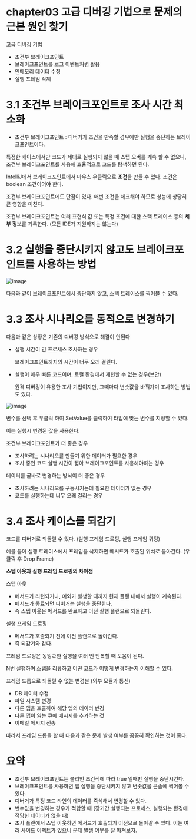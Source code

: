 # chapter03 고급 디버깅 기법으로 문제의 근본 원인 찾기

고급 디버깅 기법

- 조건부 브레이크포인트
- 브레이크포인트를 로그 이벤트처럼 활용
- 인메모리 데이터 수정
- 실행 프레임 삭제

# 3.1 조건부 브레이크포인트로 조사 시간 최소화

* 조건부 브레이크포인트 : 디버거가 조건을 만족할 경우에만 실행을 중단하는 브레이크포인트이다.

특정한 케이스에서만 코드가 제대로 실행되지 않을 때 스텝 오버를 계속 할 수 없으니, 조건부 브레이크포인트를 사용해 효율적으로 코드를 탐색하면 된다.

IntelliJ에서 브레이크포인트에서 마우스 우클릭으로 **조건**을 만들 수 있다. 조건은 boolean 조건이어야 한다.

조건부 브레이크포인트에도 단점이 있다. 매번 조건을 체크해야 하므로 성능에 상당히 큰 영향을 미친다.

조건부 브레이크포인트는 여러 표현식 값 또는 특정 조건에 대한 스택 트레이스 등의 **세부 정보**를 기록한다. (모든 IDE가 지원하지는 않는다)

# 3.2 실행을 중단시키지 않고도 브레이크포인트를 사용하는 방법

![image](https://github.com/Deep-Dive-Study/troubleshooting-java/assets/85796588/59d7ddcc-5dc1-4be6-9256-f51a4f8a80f7)

다음과 같이 브레이크포인트에서 중단하지 않고, 스택 트레이스를 찍어볼 수 있다.

# 3.3 조사 시나리오를 동적으로 변경하기

다음과 같은 상황은 기존의 디버깅 방식으로 해결이 안된다

- 실행 시간이 긴 프로세스 조사하는 경우
    
    브레이크포인트까지의 시간이 너무 오래 걸린다.
    
- 실행이 매우 빠른 코드이며, 로컬 환경에서 재현할 수 없는 경우(보안)
    
    원격 디버깅이 유용한 조사 기법이지만, 그때마다 변숫값을 바꿔가며 조사하는 방법도 있다.
    

![image](https://github.com/Deep-Dive-Study/troubleshooting-java/assets/85796588/1ba4e697-9b66-47dd-b37e-2f9ebcf8bfa9)

변수를 선택 후 우클릭 하여 SetValue를 클릭하여 타입에 맞는 변수를 지정할 수 있다.

이는 실행시 변경된 값을 사용한다.

조건부 브레이크포인트가 더 좋은 경우

- 조사하려는 시나리오를 만들기 위한 데이터가 필요한 경우
- 조사 중인 코드 실행 시간이 짧아 브레이크포인트를 사용해야하는 경우

데이터를 곧바로 변경하는 방식이 더 좋은 경우

- 조사하려는 시나리오를 구동시키는데 필요한 데이터가 없는 경우
- 코드를 실행하는데 너무 오래 걸리는 경우

# 3.4 조사 케이스를 되감기

코드를 디버거로 되돌릴 수 있다. (실행 프레임 드로핑, 실행 프레임 퀴팅)

예를 들어 실행 트레이스에서 프레임을 삭제하면 메서드가 호출된 위치로 돌아간다. (우클릭 후 Drop Frame)

**스텝 아웃과 실행 프레임 드로핑의 차이점** 

스텝 아웃

- 메서드가 리턴되거나, 예외가 발생할 때까지 현재 플랜 내에서 실행이 계속된다.
- 메서드가 종료되면 디버거는 실행을 중단한다.
- 즉 스텝 아웃은 메서드를 완료하고 이전 실행 플랜으로 되돌린다.

실행 프레임 드로핑

- 메서드가 호출되기 전에 이전 플랜으로 돌아간다.
- 즉 되감기와 같다.

프레임 드로핑은 동잉ㄹ한 실행을 여러 번 반복할 때 도움이 된다.

N번 실행하며 스텝을 리뷰하고 어떤 코드가 어떻게 변경하는지 이해할 수 있다.

프레임 드롭으로 되돌릴 수 없는 변경분 (외부 모듈과 통신)

- DB 데이터 수정
- 파일 시스템 변경
- 다른 앱을 호출하여 해당 앱의 데이터 변경
- 다른 앱이 읽는 큐에 메시지를 추가하는 것
- 이메일 메시지 전송

따라서 프레임 드롭을 할 때 다음과 같은 문제 발생 여부를 꼼꼼히 확인하는 것이 좋다.

# 요약

- 조건부 브레이크포인트는 불리언 조건식에 따라 true 일때만 실행을 중단시킨다.
- 브레이크포인트를 사용하면 앱 실행을 중단시키지 않고 변숫값을 콘솔에 찍어볼 수 있다.
- 디버거가 특정 코드 라인의 데이터를 즉석해서 변경할 수 있다.
- 변수값을 변경하는 경우가 적합할 때 (장기간 실행되는 프로세스, 실행되는 환경에 적당한 데이터가 없을 때)
- 조사 플랜에서 스텝 아웃하면 메서드가 호출되기 이전으로 돌아갈 수 있다. 이는 여러 사이드 이펙트가 있으니 문제 발생 여부를 잘 따져보자.
